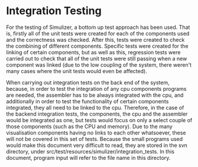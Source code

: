 # Integration Testing #

For the testing of Simulizer, a bottom up test approach has been used. That is, firstly all of the unit tests were created for each of the components used and the correctness was checked. After this, tests were created to check the combining of different components. Specific tests were created for the linking of certain components, but as well as this, regression tests were carried out to check that all of the unit tests were still passing when a new component was linked (due to the low coupling of the system, there weren't many cases where the unit tests would even be affected).

When carrying out integration tests on the back end of the system, because, in order to test the integration of any cpu components programs are needed, the assembler has to be always integrated with the cpu, and additionally in order to test the functionality of certain components integrated, they all need to be linked to the cpu. Therefore, in the case of the backend integration tests, the components, the cpu and the assembler would be integrated as one, but tests would focus on only a select couple of those components (such as the CPU and memory). Due to the many visualisation components having no links to each other whatsoever, these will not be covered in this set of tests. Because the small programs used would make this document very difficult to read, they are stored in the svn directory, under src/test/resources/simulizer/integration_tests. In this document, program input will refer to the file name in this directory.
